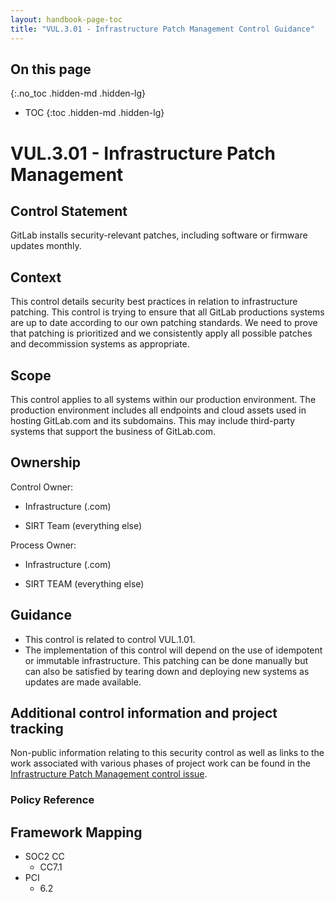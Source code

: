 ```yaml
---
layout: handbook-page-toc
title: "VUL.3.01 - Infrastructure Patch Management Control Guidance"
---
```


## On this page
{:.no_toc .hidden-md .hidden-lg}

- TOC
{:toc .hidden-md .hidden-lg}

# VUL.3.01 - Infrastructure Patch Management

## Control Statement

GitLab installs security-relevant patches, including software or firmware updates monthly.

## Context

This control details security best practices in relation to infrastructure patching. This control is trying to ensure that all GitLab productions systems are up to date according to our own patching standards. We need to prove that patching is prioritized and we consistently apply all possible patches and decommission systems as appropriate.

## Scope

This control applies to all systems within our production environment. The production environment includes all endpoints and cloud assets used in hosting GitLab.com and its subdomains. This may include third-party systems that support the business of GitLab.com.

## Ownership

Control Owner:

* Infrastructure (.com)

* SIRT Team (everything else)

Process Owner:

* Infrastructure (.com)

* SIRT TEAM (everything else)

## Guidance

* This control is related to control VUL.1.01.
* The implementation of this control will depend on the use of idempotent or immutable infrastructure. This patching can be done manually but can also be satisfied by tearing down and deploying new systems as updates are made available.

## Additional control information and project tracking

Non-public information relating to this security control as well as links to the work associated with various phases of project work can be found in the [Infrastructure Patch Management control issue](https://gitlab.com/gitlab-com/gl-security/security-assurance/sec-compliance/compliance/issues/941).

### Policy Reference

## Framework Mapping

* SOC2 CC
  * CC7.1
* PCI
  * 6.2
